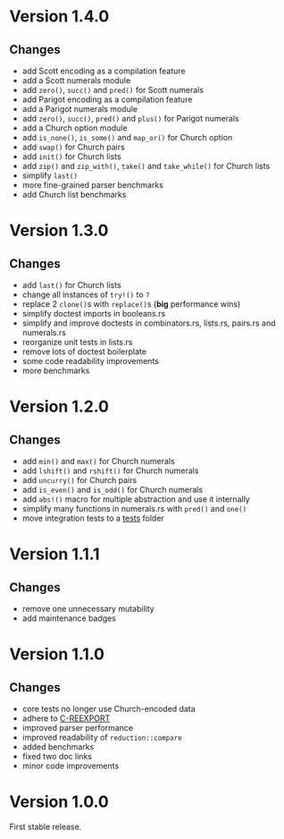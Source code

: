 Version 1.4.0
=============

Changes
-------

- add Scott encoding as a compilation feature
- add a Scott numerals module
- add `zero()`, `succ()` and `pred()` for Scott numerals
- add Parigot encoding as a compilation feature
- add a Parigot numerals module
- add `zero()`, `succ()`, `pred()` and `plus()` for Parigot numerals
- add a Church option module
- add `is_none()`, `is_some()` and `map_or()` for Church option
- add `swap()` for Church pairs
- add `init()` for Church lists
- add `zip()` and `zip_with()`, `take()` and `take_while()` for Church lists
- simplify `last()`
- more fine-grained parser benchmarks
- add Church list benchmarks

Version 1.3.0
=============

Changes
-------

- add `last()` for Church lists
- change all instances of `try!()` to `?`
- replace 2 `clone()`s with `replace()`s (**big** performance wins)
- simplify doctest imports in booleans.rs
- simplify and improve doctests in combinators.rs, lists.rs, pairs.rs and numerals.rs
- reorganize unit tests in lists.rs
- remove lots of doctest boilerplate
- some code readability improvements
- more benchmarks

Version 1.2.0
=============

Changes
-------

- add `min()` and `max()` for Church numerals
- add `lshift()` and `rshift()` for Church numerals
- add `uncurry()` for Church pairs
- add `is_even()` and `is_odd()` for Church numerals
- add `abs!()` macro for multiple abstraction and use it internally
- simplify many functions in numerals.rs with `pred()` and `one()`
- move integration tests to a [tests](https://github.com/ljedrz/lambda_calculus/tree/master/tests) folder

Version 1.1.1
=============

Changes
-------

- remove one unnecessary mutability
- add maintenance badges

Version 1.1.0
=============

Changes
-------

- core tests no longer use Church-encoded data
- adhere to [C-REEXPORT](https://github.com/brson/rust-api-guidelines#c-reexport)
- improved parser performance
- improved readability of `reduction::compare`
- added benchmarks
- fixed two doc links
- minor code improvements

Version 1.0.0
=============

First stable release.
